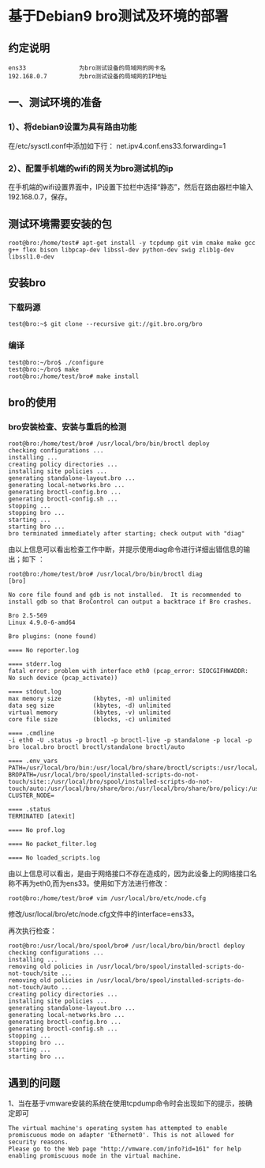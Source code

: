 # 基于Debian9 bro测试及环境的部署 

## 约定说明 
```
ens33               为bro测试设备的局域网的网卡名  
192.168.0.7         为bro测试设备的局域网的IP地址
```

## 一、测试环境的准备 
### 1）、将debian9设置为具有路由功能 
在/etc/sysctl.conf中添加如下行： 
net.ipv4.conf.ens33.forwarding=1 

### 2）、配置手机端的wifi的网关为bro测试机的ip 
在手机端的wifi设置界面中，IP设置下拉栏中选择“静态”，然后在路由器栏中输入192.168.0.7，保存。

## 测试环境需要安装的包 
```
root@bro:/home/test# apt-get install -y tcpdump git vim cmake make gcc g++ flex bison libpcap-dev libssl-dev python-dev swig zlib1g-dev libssl1.0-dev 
```

## 安装bro

### 下载码源 
```
test@bro:~$ git clone --recursive git://git.bro.org/bro 
``` 

### 编译 
```
test@bro:~/bro$ ./configure 
test@bro:~/bro$ make 
root@bro:/home/test/bro# make install 
```

## bro的使用 

### bro安装检查、安装与重启的检测 
```
root@bro:/home/test/bro# /usr/local/bro/bin/broctl deploy
checking configurations ...
installing ...
creating policy directories ...
installing site policies ...
generating standalone-layout.bro ...
generating local-networks.bro ...
generating broctl-config.bro ...
generating broctl-config.sh ...
stopping ...
stopping bro ...
starting ...
starting bro ...
bro terminated immediately after starting; check output with "diag"
```

由以上信息可以看出检查工作中断，并提示使用diag命令进行详细出错信息的输出；如下 ： 
```
root@bro:/home/test/bro# /usr/local/bro/bin/broctl diag
[bro]

No core file found and gdb is not installed.  It is recommended to
install gdb so that BroControl can output a backtrace if Bro crashes.

Bro 2.5-569
Linux 4.9.0-6-amd64

Bro plugins: (none found)

==== No reporter.log

==== stderr.log
fatal error: problem with interface eth0 (pcap_error: SIOCGIFHWADDR: No such device (pcap_activate))

==== stdout.log
max memory size         (kbytes, -m) unlimited
data seg size           (kbytes, -d) unlimited
virtual memory          (kbytes, -v) unlimited
core file size          (blocks, -c) unlimited

==== .cmdline
-i eth0 -U .status -p broctl -p broctl-live -p standalone -p local -p bro local.bro broctl broctl/standalone broctl/auto

==== .env_vars
PATH=/usr/local/bro/bin:/usr/local/bro/share/broctl/scripts:/usr/local/sbin:/usr/local/bin:/usr/sbin:/usr/bin:/sbin:/bin
BROPATH=/usr/local/bro/spool/installed-scripts-do-not-touch/site::/usr/local/bro/spool/installed-scripts-do-not-touch/auto:/usr/local/bro/share/bro:/usr/local/bro/share/bro/policy:/usr/local/bro/share/bro/site
CLUSTER_NODE=

==== .status
TERMINATED [atexit]

==== No prof.log

==== No packet_filter.log

==== No loaded_scripts.log
```

由以上信息可以看出，是由于网络接口不存在造成的，因为此设备上的网络接口名称不再为eth0,而为ens33。使用如下方法进行修改：

```
root@bro:/home/test/bro# vim /usr/local/bro/etc/node.cfg 
```
修改/usr/local/bro/etc/node.cfg文件中的interface=ens33。

再次执行检查：

```
root@bro:/usr/local/bro/spool/bro# /usr/local/bro/bin/broctl deploy
checking configurations ...
installing ...
removing old policies in /usr/local/bro/spool/installed-scripts-do-not-touch/site ...
removing old policies in /usr/local/bro/spool/installed-scripts-do-not-touch/auto ...
creating policy directories ...
installing site policies ...
generating standalone-layout.bro ...
generating local-networks.bro ...
generating broctl-config.bro ...
generating broctl-config.sh ...
stopping ...
stopping bro ...
starting ...
starting bro ...

```

## 遇到的问题 
1、当在基于vmware安装的系统在使用tcpdump命令时会出现如下的提示，按确定即可  
``` 
The virtual machine's operating system has attempted to enable promiscuous mode on adapter 'Ethernet0'. This is not allowed for security reasons.
Please go to the Web page "http://vmware.com/info?id=161" for help enabling promiscuous mode in the virtual machine.
```


